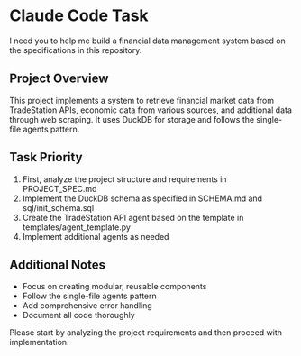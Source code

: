 # Claude Code Task

I need you to help me build a financial data management system based on the specifications in this repository.

## Project Overview
This project implements a system to retrieve financial market data from TradeStation APIs, economic data from various sources, and additional data through web scraping. It uses DuckDB for storage and follows the single-file agents pattern.

## Task Priority
1. First, analyze the project structure and requirements in PROJECT_SPEC.md
2. Implement the DuckDB schema as specified in SCHEMA.md and sql/init_schema.sql
3. Create the TradeStation API agent based on the template in templates/agent_template.py
4. Implement additional agents as needed

## Additional Notes
- Focus on creating modular, reusable components
- Follow the single-file agents pattern
- Add comprehensive error handling
- Document all code thoroughly

Please start by analyzing the project requirements and then proceed with implementation.
